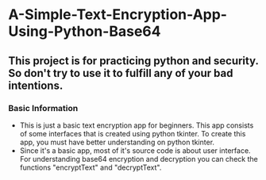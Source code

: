 # A-Simple-Text-Encryption-App-Using-Python-Base64

## This project is for practicing python and security. So don't try to use it to fulfill any of your bad intentions.  

### Basic Information
* This is just a basic text encryption app for beginners. This app consists of some interfaces that is created using python tkinter. To create this app, you must have better understanding on python tkinter.
* Since it's a basic app, most of it's source code is about user interface. For understanding base64 encryption and decryption you can check the functions "encryptText" and "decryptText".
  
